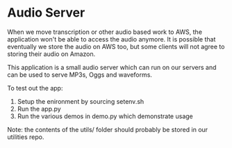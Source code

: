 Audio Server
============
When we move transcription or other audio based work to AWS, the application won't be able to access the audio anymore. It is possible that eventually we store the audio on AWS too, but some clients will not agree to storing their audio on Amazon.

This application is a small audio server which can run on our servers and can be used to serve MP3s, Oggs and waveforms.

To test out the app:
1. Setup the enironment by sourcing setenv.sh
2. Run the app.py
3. Run the various demos in demo.py which demonstrate usage

Note: the contents of the utils/ folder should probably be stored in our utilities repo.
